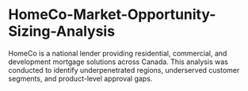 # HomeCo-Market-Opportunity-Sizing-Analysis
HomeCo is a national lender providing residential, commercial, and development mortgage solutions across Canada. This analysis was conducted to identify underpenetrated regions, underserved customer segments, and product-level approval gaps.
